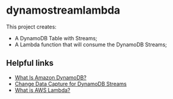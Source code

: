# dynamostreamlambda

This project creates:
- A DynamoDB Table with Streams;
- A Lambda function that will consume the DynamoDB Streams;

## Helpful links

- [What Is Amazon DynamoDB?][1]
- [Change Data Capture for DynamoDB Streams][2]
- [What is AWS Lambda?][3]

[1]: https://docs.aws.amazon.com/amazondynamodb/latest/developerguide/Introduction.html
[2]: https://docs.aws.amazon.com/amazondynamodb/latest/developerguide/Streams.html
[3]: https://docs.aws.amazon.com/lambda/latest/dg/welcome.html